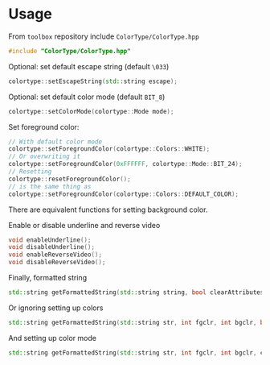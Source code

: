 # Usage

From `toolbox` repository include `ColorType/ColorType.hpp`
```cpp
#include "ColorType/ColorType.hpp"
```

Optional: set default escape string (default `\033`)
```cpp
colortype::setEscapeString(std::string escape);
```

Optional: set default color mode (default `BIT_8`)
```cpp
colortype::setColorMode(colortype::Mode mode);
```

Set foreground color:
```cpp
// With default color mode
colortype::setForegroundColor(colortype::Colors::WHITE);
// Or overwriting it
colortype::setForegroundColor(0xFFFFFF, colortype::Mode::BIT_24);
// Resetting
colortype::resetForegroundColor();
// is the same thing as
colortype::setForegroundColor(colortype::Colors::DEFAULT_COLOR);
```

There are equivalent functions for setting background color.

Enable or disable underline and reverse video
```cpp
void enableUnderline();
void disableUnderline();
void enableReverseVideo();
void disableReverseVideo();
```

Finally, formatted string
```cpp
std::string getFormattedString(std::string string, bool clearAttributes); // If clearAttributes is set, colortype::ESC::escape + "[0m" will be added to the end of the string.
```

Or ignoring setting up colors
```cpp
std::string getFormattedString(std::string str, int fgclr, int bgclr, bool underline, bool reverseVideo, bool clearAttributes);
```

And setting up color mode
```cpp
std::string getFormattedString(std::string str, int fgclr, int bgclr, colortype::Mode mode, bool underline, bool reverseVideo, bool clearAttributes);
```
